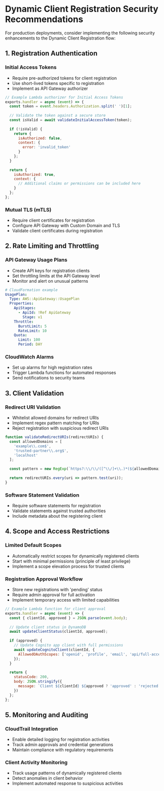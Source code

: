 # Dynamic Client Registration Security Recommendations

For production deployments, consider implementing the following security enhancements to the Dynamic Client Registration flow:

## 1. Registration Authentication

### Initial Access Tokens
- Require pre-authorized tokens for client registration
- Use short-lived tokens specific to registration
- Implement as API Gateway authorizer

```javascript
// Example Lambda authorizer for Initial Access Tokens
exports.handler = async (event) => {
  const token = event.headers.Authorization.split(' ')[1];
  
  // Validate the token against a secure store
  const isValid = await validateInitialAccessToken(token);
  
  if (!isValid) {
    return {
      isAuthorized: false,
      context: {
        error: 'invalid_token'
      }
    };
  }
  
  return {
    isAuthorized: true,
    context: {
      // Additional claims or permissions can be included here
    }
  };
};
```

### Mutual TLS (mTLS)
- Require client certificates for registration
- Configure API Gateway with Custom Domain and TLS
- Validate client certificates during registration

## 2. Rate Limiting and Throttling

### API Gateway Usage Plans
- Create API keys for registration clients
- Set throttling limits at the API Gateway level
- Monitor and alert on unusual patterns

```yaml
# CloudFormation example
UsagePlan:
  Type: AWS::ApiGateway::UsagePlan
  Properties:
    ApiStages:
      - ApiId: !Ref ApiGateway
        Stage: v1
    Throttle:
      BurstLimit: 5
      RateLimit: 10
    Quota:
      Limit: 100
      Period: DAY
```

### CloudWatch Alarms
- Set up alarms for high registration rates
- Trigger Lambda functions for automated responses
- Send notifications to security teams

## 3. Client Validation

### Redirect URI Validation
- Whitelist allowed domains for redirect URIs
- Implement regex pattern matching for URIs
- Reject registration with suspicious redirect URIs

```javascript
function validateRedirectURIs(redirectURIs) {
  const allowedDomains = [
    'example\\.com$',
    'trusted-partner\\.org$',
    'localhost'
  ];
  
  const pattern = new RegExp(`https?:\\/\\/([^\\/]+\\.)*(${allowedDomains.join('|')})(\\/|$)`);
  
  return redirectURIs.every(uri => pattern.test(uri));
}
```

### Software Statement Validation
- Require software statements for registration
- Validate statements against trusted authorities
- Include metadata about the registering client

## 4. Scope and Access Restrictions

### Limited Default Scopes
- Automatically restrict scopes for dynamically registered clients
- Start with minimal permissions (principle of least privilege)
- Implement a scope elevation process for trusted clients

### Registration Approval Workflow
- Store new registrations with 'pending' status
- Require admin approval for full activation
- Implement temporary access with limited capabilities

```javascript
// Example Lambda function for client approval
exports.handler = async (event) => {
  const { clientId, approved } = JSON.parse(event.body);
  
  // Update client status in DynamoDB
  await updateClientStatus(clientId, approved);
  
  if (approved) {
    // Update Cognito app client with full permissions
    await updateCognitoClient(clientId, {
      AllowedOAuthScopes: ['openid', 'profile', 'email', 'api/full-access']
    });
  }
  
  return {
    statusCode: 200,
    body: JSON.stringify({
      message: `Client ${clientId} ${approved ? 'approved' : 'rejected'}`
    })
  };
};
```

## 5. Monitoring and Auditing

### CloudTrail Integration
- Enable detailed logging for registration activities
- Track admin approvals and credential generations
- Maintain compliance with regulatory requirements

### Client Activity Monitoring
- Track usage patterns of dynamically registered clients
- Detect anomalies in client behavior
- Implement automated response to suspicious activities
